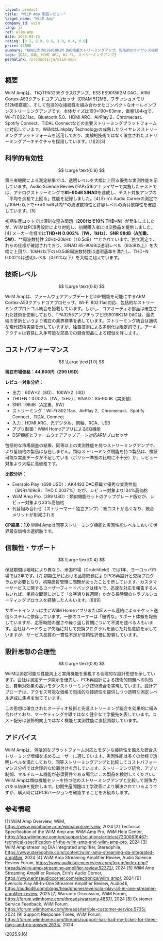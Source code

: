 ```yaml
---
layout: product
title: "WiiM Amp 製品レビュー"
target_name: "WiiM Amp"
company_id: wiim
lang: ja
ref: wiim-amp
date: 2025-09-16
rating: [3.7, 0.9, 0.6, 1.0, 0.4, 0.8]
price: 44800
summary: "60W出力のES9018K2M DAC搭載ストリーミングアンプ、包括的なワイヤレス接続とモダンなストリーミング統合を実現"
tags: [DAC, D級, HDMI ARC, Wi-Fi, ストリーミングアンプ]
permalink: /products/ja/wiim-amp/
---
```

## 概要

WiiM Ampは、TIのTPA3255クラスDアンプ、ESS ES9018K2M DAC、ARM Cortex-A53クアッドコアプロセッサ（DRAM 512MB、フラッシュメモリ512MB搭載）、そして包括的な接続性を組み合わせたコンパクトなオールインワンストリーミングアンプです。本体サイズは190×190×63mm、重量1.84kgで、Wi-Fi 802.11ac、Bluetooth 5.0、HDMI ARC、AirPlay 2、Chromecast、Spotify Connect、TIDAL Connectなどの主要ストリーミングプラットフォームに対応しています。WiiMはLinkplay Technologyの成熟したワイヤレスストリーミングプラットフォームを活用しており、実験的技術ではなく確立されたストリーミングアーキテクチャを採用しています。[1][2][3]

## 科学的有効性

$$ \Large \text{0.9} $$

第三者機関による測定結果では、透明レベルを大幅に上回る優秀な実測性能を示しています。Audio Science ReviewがAPx516アナライザーで実施したテストでは、アナログストリーミングで**85-90dB SINAD**を達成し、テスト対象アンプの「平均を余裕で上回る」性能を記録しました。[4] Erin's Audio Cornerの測定では10kHz以下で**±0.5dB以内**の周波数特性と許容レベルの負荷依存性を確認しています。[5]

初期生産ロットでは深刻な歪み問題（**200Hzで10% THD+N**）が発生しましたが、WiiMはPCB再設計により対処し、初期購入者には交換品を提供しました。[4] メーカー仕様では**THD+N 0.002%（1W、1kHz）**、**SNR 98dB（A加重、5W）**、**周波数特性 20Hz-20kHz（±0.5dB）**とされています。独立測定でこれらの仕様が確認されており、SINAD 85-90dBは透明レベル（80dB以上）を大幅に上回り、10kHz以下の±0.5dB周波数特性は透明基準を満たし、THD+N 0.002%は透明レベル（0.01%以下）を大幅に超えています。

## 技術レベル

$$ \Large \text{0.6} $$

WiiM Ampは、ファームウェアアップデートとDSP機能を可能にするARM Cortex-A53クアッドコアプロセッサ、Wi-Fi 802.11ac対応、包括的なストリーミングプロトコル統合を搭載しています。しかし、コアオーディオ部品は確立された技術を使用しており、TPA3255アンプチップとES9018K2M DACは、最先端の革新というより現在の業界標準を表しています。ストリーミング統合は適切な現代技術実装を示していますが、独自技術による差別化は限定的です。アーキテクチャは容易に入手可能な部品での競合製品による模倣を許します。

## コストパフォーマンス

$$ \Large \text{1.0} $$

**現在市場価格：44,800円（299 USD）**

**レビュー対象分析：**
- 出力：60W×2（8Ω）、100W×2（4Ω）
- THD+N：0.002%（1W、1kHz）、SINAD：85-90dB（実測値）
- SNR：98dB（A加重、5W）
- ストリーミング：Wi-Fi 802.11ac、AirPlay 2、Chromecast、Spotify Connect、TIDAL Connect
- 入力：HDMI ARC、光デジタル、同軸、RCA、USB
- アプリ制御：WiiM HomeアプリによるEQ機能
- DSP機能とファームウェアアップデート対応ARMプロセッサ

包括的な市場調査の結果、同等以上の実測性能を持つストリーミングアンプで、より低価格の製品は存在しません。類似ストリーミング機能を持つ製品は、検証可能な実測データが不足している（ポリシー準拠の比較に不十分）か、レビュー対象より大幅に高価格です。

**比較分析：**
- Eversolo Play（699 USD）：AK4493 DAC搭載で優秀な実測性能（SNR≥109dB、THD 0.0037%）だが、レビュー対象より134%高価格
- WiiM Amp Pro（399 USD）：類似機能セットのアップグレード版だが、レビュー対象より33%高価格
- 代替組み合わせ（ストリーマー＋独立アンプ）：総コストが高くなり、統合メリットが削減される

**CP結果：1.0**
WiiM Ampは同等ストリーミング機能と実測性能レベルにおいて世界最安価格の選択肢です。

## 信頼性・サポート

$$ \Large \text{0.4} $$

保証期間は地域により異なり、米国市場（Crutchfield）では1年、ヨーロッパ市場では2年です。[7] 初期生産における品質問題によりPCB再設計と交換プログラムが必要となり、初期品質管理に問題があったことを示しています。カスタマーサービスに関するユーザーフィードバックは様々で、迅速な対応を報告する人もいれば、単純な問題に対して「文字通り数週間」かかる長時間のトラブルシューティングプロセスを経験した人もいます。[8][9]

サポートインフラは主にWiiM HomeアプリまたはEメール連絡によるチケット送信システムに依存しています。一部のユーザーは「優秀な」サポート体験を報告していますが、応答時間の遅さや繰り返し質問について不満を述べる人もいます。会社はハードウェア欠陥に対して交換プログラムを通じた対処意欲を示していますが、サービス品質の一貫性不足が信頼性評価に影響しています。

## 設計思想の合理性

$$ \Large \text{0.8} $$

WiiMは測定可能な性能向上と実用機能を重視する合理的な設計思想を示しています。会社は測定データ開示を優先し、PCB再設計による技術的問題への対処と、費用対効果の高いモダンストリーミング技術統合を実現しています。設計アプローチは、アクセス可能な価格で包括的な接続性を提供しつつ透明な測定レベル達成に焦点を当てています。

この思想は確立されたオーディオ技術と先進ストリーミング統合を効果的に組み合わせており、マーケティング主導ではなく健全な工学優先を表しています。コスト配分は装飾的向上ではなく機能と実測性能に直接貢献しています。

## アドバイス

WiiM Ampは、包括的なプラットフォーム対応とモダンな接続性を備えた統合ストリーミング増幅を求めるユーザーに適しています。実測性能は多くの仕様で透明レベルを満たしており、同等ストリーミングアンプと比較してコストパフォーマンス分析では合理的な位置付けを示しています。ストリーミング統合、アプリ制御、マルチルーム機能が必須要件である場合にこの製品を検討してください。WiiM Ampは類似機能セットを持つ他のストリーミングアンプと比較して競争力のある価値を提供します。初期生産問題は工学改善により解決されているようですが、購入時にはPCBバージョンを確認することをお勧めします。

## 参考情報

[1] WiiM Amp Overview, WiiM, https://www.wiimhome.com/wiimamp/overview, 2024
[2] Technical Specification of the WiiM Amp and WiiM Amp Pro, WiiM Help Center, https://faq.wiimhome.com/en/support/solutions/articles/72000616467-technical-specification-of-the-wiim-amp-and-wiim-amp-pro, 2024
[3] WiiM Amp streaming D/A integrated amplifier, Stereophile, https://www.stereophile.com/content/wiim-amp-streaming-da-integrated-amplifier, 2024
[4] WiiM Amp Streaming Amplifier Review, Audio Science Review Forum, https://www.audiosciencereview.com/forum/index.php?threads/wiim-amp-streaming-amplifier-review.52372/, 2024
[5] WiiM Amp Streaming Amplifier Review, Erin's Audio Corner, https://www.erinsaudiocorner.com/electronics/wiim_amp/, 2024
[6] Eversolo Play All-In-One Streamer Amplifier Review, Audio46, https://audio46.com/blogs/headphones/eversolo-play-all-in-one-streamer-amplifier-review, 2025
[7] Warranty Discussion, WiiM Forum, https://forum.wiimhome.com/threads/warranty.4867/, 2024
[8] Customer Service Feedback, WiiM Forum, https://forum.wiimhome.com/threads/terrible-customer-service.5735/, 2024
[9] Support Response Times, WiiM Forum, https://forum.wiimhome.com/threads/support-has-had-my-ticket-for-three-days-and-no-answer.2635/, 2024

(2025.9.16)